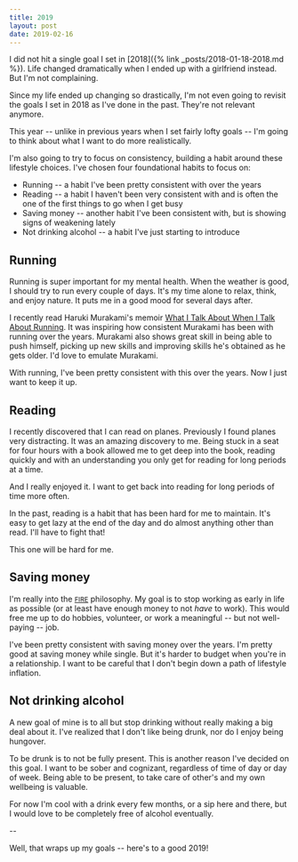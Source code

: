 ```yaml
---
title: 2019
layout: post
date: 2019-02-16
---
```


I did not hit a single goal I set in [2018]({% link _posts/2018-01-18-2018.md %}). Life changed dramatically when I ended up with a girlfriend instead. But I'm not complaining.

Since my life ended up changing so drastically, I'm not even going to revisit the goals I set in 2018 as I've done in the past. They're not relevant anymore.

This year -- unlike in previous years when I set fairly lofty goals -- I'm going to think about what I want to do more realistically.

I'm also going to try to focus on consistency, building a habit around these lifestyle choices. I've chosen four foundational habits to focus on:

- Running -- a habit I've been pretty consistent with over the years
- Reading -- a habit I haven't been very consistent with and is often the one of the first things to go when I get busy
- Saving money -- another habit I've been consistent with, but is showing signs of weakening lately
- Not drinking alcohol -- a habit I've just starting to introduce

## Running

Running is super important for my mental health. When the weather is good, I should try to run every couple of days. It's my time alone to relax, think, and enjoy nature. It puts me in a good mood for several days after.

I recently read Haruki Murakami's memoir [What I Talk About When I Talk About Running](https://www.goodreads.com/book/show/2195464.What_I_Talk_About_When_I_Talk_About_Running?from_search=true). It was inspiring how consistent Murakami has been with running over the years. Murakami also shows great skill in being able to push himself, picking up new skills and improving skills he's obtained as he gets older. I'd love to emulate Murakami.

With running, I've been pretty consistent with this over the years. Now I just want to keep it up.

## Reading

I recently discovered that I can read on planes. Previously I found planes very distracting. It was an amazing discovery to me. Being stuck in a seat for four hours with a book allowed me to get deep into the book, reading quickly and with an understanding you only get for reading for long periods at a time.

And I really enjoyed it. I want to get back into reading for long periods of time more often.

In the past, reading is a habit that has been hard for me to maintain. It's easy to get lazy at the end of the day and do almost anything other than read. I'll have to fight that!

This one will be hard for me.

## Saving money

I'm really into the <a href='https://www.reddit.com/r/financialindependence/'><small>FIRE</small></a> philosophy. My goal is to stop working as early in life as possible (or at least have enough money to not _have_ to work). This would free me up to do hobbies, volunteer, or work a meaningful -- but not well-paying -- job.

I've been pretty consistent with saving money over the years. I'm pretty good at saving money while single. But it's harder to budget when you're in a relationship. I want to be careful that I don't begin down a path of lifestyle inflation.

## Not drinking alcohol

A new goal of mine is to all but stop drinking without really making a big deal about it. I've realized that I don't like being drunk, nor do I enjoy being hungover.

To be drunk is to not be fully present. This is another reason I've decided on this goal. I want to be sober and cognizant, regardless of time of day or day of week. Being able to be present, to take care of other's and my own wellbeing is valuable.

For now I'm cool with a drink every few months, or a sip here and there, but I would love to be completely free of alcohol eventually.

--

Well, that wraps up my goals -- here's to a good 2019!
